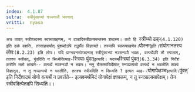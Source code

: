 ```yaml
---
index:  4.1.87
sutra:  स्त्रीपुंसाभ्यां नञ्स्नञौ भवनात्
vritti:  nyasa
---
```


`अत्र तावत् स्त्रीशब्दस्य स्वरूपग्रहणम्, न टाबादिस्त्रीप्रत्ययन्तस्य शब्दस्य। ततो हि `स्त्रीभ्यो ढक्` (4.1.120) इति ढकं वक्षति, तत्साहचर्यात् पुंशब्दोऽपि तद्धर्मैव विज्ञायते। तस्यापि स्वरूपग्रहणेव। `पौस्नम्` इति। `संयोगानतस्य लोपः` (8.2.23) इति लोपः।
यदि प्राग्भवनसंशब्दनात् स्त्रीपुंसाभ्यां नञ्सनञौ भवतः, वत्यर्थेऽपि तौ स्याताम्, ततश्च स्त्रीवत्, पुंवदिति न सिध्येदित्याह- `स्त्रियाः पुंवत्` इत्यादि। यदयम् `स्त्रियां पुंवत्` (6.3.34) इति निर्देशं करोति ततो ज्ञायते-- वत्यर्थे नञ्स्नञौ न भवतः। ननु चैतस्मान्निर्देशात् स्नञ्प्रत्ययो वत्यर्थे न भवतीति शक्यं विज्ञातुम्, न तु नञ्प्रत्ययो न भवतीति, ततश्च स्त्रीवदिति न सिध्यति ? इत्यत आह-- `योगापेक्षञ्च` इत्यादि। `पुंवत्` इति निर्देशादयं योगो वत्यर्थे न प्रवर्त्तते-- इत्यवमर्थमिदं योगापेक्षं ज्ञापकम्, न तु स्नञ्प्रत्ययापेक्षम्। तेन स्त्रीवदित्येतदपि सिध्यति।।


